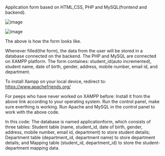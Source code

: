 Application form based on HTML,CSS, PHP and MySQL(frontend and backend). 

![image](https://github.com/justtmanss/appform/assets/149933907/f7ed9736-d970-46c2-9a29-226152abb49b)

![image](https://github.com/justtmanss/appform/assets/149933907/93015567-8d1b-4e62-8d4f-c7de8ce37300)


The above is how  the form looks like.

Whenever filled(the form), the data from the user will be stored in a database connected on the backend. 
The PHP and MySQL are connected on XAMPP platform. 
The form containes: student_id(auto incremented),
                    student name,
                    date of birth,
                    gender,
                    address,
                    mobile  number,
                    email id,
                    and department.
                    
To install Xampp on your local device, redirect to: https://www.apachefriends.org/

For peeps who have never worked on XAMPP before: 
Install it from the above link according to your operating system.
Run the control panel, make sure everthing is working.
Run Apache and MySQL in the control panel to work with the above code.

In this code: 
The database is named applicationform, which consists of three tables: Student table (name, student_id, date of birth, gender, address, mobile number, email id, department) to store student details; 
Department table (department_id, department name) to store department details; 
and Mapping table (student_id, department_id) to store the student-department mapping data.



